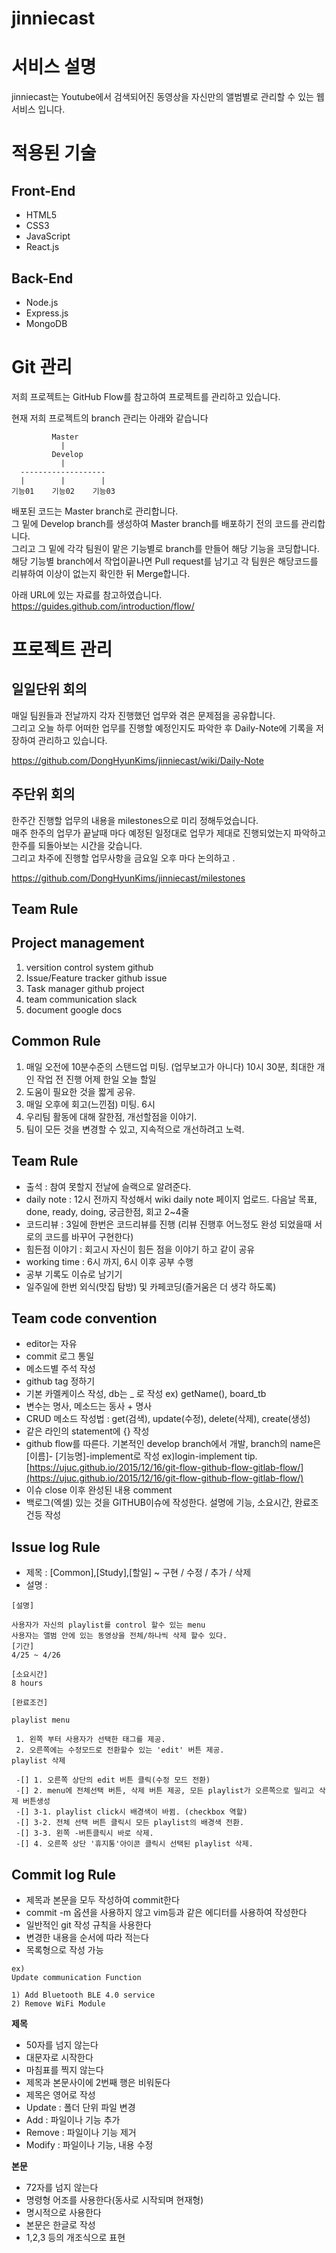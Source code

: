 # jinniecast


서비스 설명
============

jinniecast는 Youtube에서 검색되어진 동영상을 자신만의 앨범별로 관리할 수 있는 웹서비스 입니다.

적용된 기술
============

## Front-End
* HTML5
* CSS3
* JavaScript
* React.js

## Back-End
* Node.js
* Express.js
* MongoDB

Git 관리
============

저희 프로젝트는 GitHub Flow를 참고하여 프로젝트를 관리하고 있습니다.

현재 저희 프로젝트의 branch 관리는 아래와 같습니다

             Master
               |
             Develop
               |
      -------------------
      |        |        |
    기능01    기능02    기능03

배포된 코드는 Master branch로 관리합니다.<br/>
그 밑에 Develop branch를 생성하여 Master branch를 배포하기 전의 코드를 관리합니다.<br/>
그리고 그 밑에 각각 팀원이 맡은 기능별로 branch를 만들어 해당 기능을 코딩합니다.<br/>
해당 기능별 branch에서 작업이끝나면 Pull request를 남기고 각 팀원은 해당코드를 리뷰하여 이상이 없는지 확인한 뒤 Merge합니다.

아래 URL에 있는 자료를 참고하였습니다.<br/>
https://guides.github.com/introduction/flow/

프로젝트 관리
============
## 일일단위 회의
매일 팀원들과 전날까지 각자 진행했던 업무와 겪은 문제점을 공유합니다.<br/>
그리고 오늘 하루 어떠한 업무를 진행할 예정인지도 파악한 후 Daily-Note에 기록을 저장하여 관리하고 있습니다.<br/>

https://github.com/DongHyunKims/jinniecast/wiki/Daily-Note

## 주단위 회의
한주간 진행할 업무의 내용을 milestones으로 미리 정해두었습니다.<br/>
매주 한주의 업무가 끝날때 마다 예정된 일정대로 업무가 제대로 진행되었는지 파악하고 한주를 되돌아보는 시간을 갖습니다.<br/>
그리고 차주에 진행할 업무사항을 금요일 오후 마다 논의하고 .<br/>

https://github.com/DongHyunKims/jinniecast/milestones

## Team Rule

## Project management

1. versition control system
   github
2. Issue/Feature tracker
   github issue
3. Task manager
   github project
4. team communication
   slack
5. document
   google docs

## Common Rule

1. 매일 오전에 10분수준의 스탠드업 미팅. (업무보고가 아니다) 10시 30분, 최대한 개인 작업 전 진행 
   어제 한일 
   오늘 할일
2. 도움이 필요한 것을 짧게 공유.
3. 매일 오후에 회고(느낀점) 미팅. 6시
4. 우리팀 활동에 대해 잘한점, 개선할점을 이야기.
5. 팀이 모든 것을 변경할 수 있고, 지속적으로 개선하려고 노력.

## Team Rule

- 출석 : 참여 못할지 전날에 슬랙으로 알려준다. 
- daily note : 12시 전까지 작성해서 wiki daily note 페이지 업로드. 다음날 목표, done, ready, doing, 궁금한점, 회고 2~4줄
- 코드리뷰 : 3일에 한번은 코드리뷰를 진행 (리뷰 진행후 어느정도 완성 되었을때 서로의 코드를 바꾸어 구현한다)
- 힘든점 이야기 : 회고시 자신이 힘든 점을 이야기 하고 같이 공유
- working time : 6시 까지, 6시 이후 공부 수행 
- 공부 기록도 이슈로 남기기
- 일주일에 한번 외식(맛집 탐방) 및 카페코딩(즐거움은 더 생각 하도록) 

## Team code convention

- editor는 자유
- commit 로그 통일
- 메소드별 주석 작성
- github tag 정하기
- 기본 카멜케이스 작성, db는 _ 로 작성 ex) getName(), board_tb
- 변수는 명사, 메소드는 동사 + 명사
- CRUD 메소드 작성법 : get(검색), update(수정), delete(삭제), create(생성)
- 같은 라인의 statement에 {} 작성
- github flow를 따른다. 기본적인 develop branch에서 개발, branch의 name은 [이름]- [기능명]-implement로 작성 ex)login-implement tip. [https://ujuc.github.io/2015/12/16/git-flow-github-flow-gitlab-flow/](https://ujuc.github.io/2015/12/16/git-flow-github-flow-gitlab-flow/)
- 이슈 close 이후 완성된 내용 comment
- 백로그(엑셀) 있는 것을 GITHUB이슈에 작성한다. 설명에 기능, 소요시간, 완료조건등 작성

## Issue log Rule
- 제목 : [Common],[Study],[할일] ~ 구현 / 수정 / 추가 / 삭제
- 설명 : 
~~~
[설명]

사용자가 자신의 playlist를 control 할수 있는 menu
사용자는 앨범 안에 있는 동영상을 전체/하나씩 삭제 할수 있다.
[기간]
4/25 ~ 4/26

[소요시간]
8 hours

[완료조건]

playlist menu

 1. 왼쪽 부터 사용자가 선택한 태그를 제공.
 2. 오른쪽에는 수정모드로 전환할수 있는 'edit' 버튼 제공.
playlist 삭제

 -[] 1. 오른쪽 상단의 edit 버튼 클릭(수정 모드 전환)
 -[] 2. menu에 전체선택 버튼, 삭제 버튼 제공, 모든 playlist가 오른쪽으로 밀리고 삭제 버튼생성
 -[] 3-1. playlist click시 배경색이 바뀜. (checkbox 역할)
 -[] 3-2. 전체 선택 버튼 클릭시 모든 playlist의 배경색 전환.
 -[] 3-3. 왼쪽 -버튼클릭시 바로 삭제.
 -[] 4. 오른쪽 상단 '휴지통'아이콘 클릭시 선택된 playlist 삭제.
~~~

## Commit log Rule

- 제목과 본문을 모두 작성하여 commit한다
- commit -m 옵션을 사용하지 않고 vim등과 같은 에디터를 사용하여 작성한다
- 일반적인 git 작성 규칙을 사용한다
- 변경한 내용을 순서에 따라 적는다
- 목록형으로 작성 가능

~~~
ex)
Update communication Function

1) Add Bluetooth BLE 4.0 service
2) Remove WiFi Module
~~~

**제목**
- 50자를 넘지 않는다
- 대문자로 시작한다
- 마침표를 찍지 않는다
- 제목과 본문사이에 2번째 행은 비워둔다
- 제목은 영어로 작성
- Update : 폴더 단위 파일 변경
- Add : 파일이나 기능 추가
- Remove : 파일이나 기능 제거
- Modify : 파일이나 기능, 내용 수정

**본문**
- 72자를 넘지 않는다
- 명령형 어조를 사용한다(동사로 시작되며 현재형)
- 명시적으로 사용한다
- 본문은 한글로 작성
- 1,2,3 등의 개조식으로 표현

